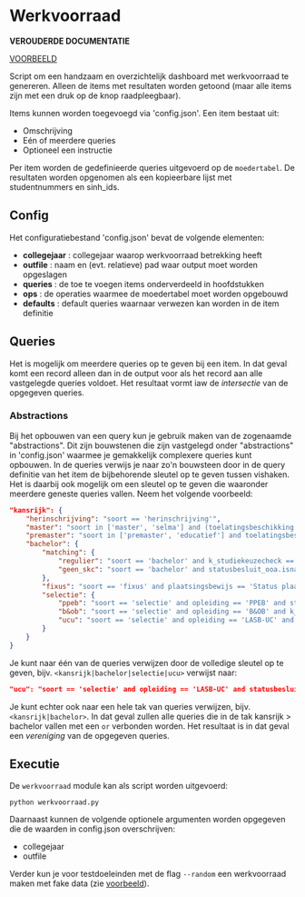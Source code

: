 # Werkvoorraad

**VEROUDERDE DOCUMENTATIE**

[VOORBEELD](https://uu-asc.github.io/csa-werkvoorraad/)

Script om een handzaam en overzichtelijk dashboard met werkvoorraad te genereren. Alleen de items met resultaten worden getoond (maar alle items zijn met een druk op de knop raadpleegbaar).

Items kunnen worden toegevoegd via 'config.json'. Een item bestaat uit:
- Omschrijving
- Eén of meerdere queries
- Optioneel een instructie

Per item worden de gedefinieerde queries uitgevoerd op de `moedertabel`. De resultaten worden opgenomen als een kopieerbare lijst met studentnummers en sinh_ids.

## Config
Het configuratiebestand 'config.json' bevat de volgende elementen:
- **collegejaar** : collegejaar waarop werkvoorraad betrekking heeft
- **outfile** : naam en (evt. relatieve) pad waar output moet worden opgeslagen
- **queries** : de toe te voegen items onderverdeeld in hoofdstukken
- **ops** : de operaties waarmee de moedertabel moet worden opgebouwd
- **defaults** : default queries waarnaar verwezen kan worden in de item definitie

## Queries
Het is mogelijk om meerdere queries op te geven bij een item. In dat geval komt een record alleen dan in de output voor als het record aan alle vastgelegde queries voldoet. Het resultaat vormt iaw de *intersectie* van de opgegeven queries.

### Abstractions
Bij het opbouwen van een query kun je gebruik maken van de zogenaamde "abstractions". Dit zijn bouwstenen die zijn vastgelegd onder "abstractions" in 'config.json' waarmee je gemakkelijk complexere queries kunt opbouwen. In de queries verwijs je naar zo'n bouwsteen door in de query definitie van het item de bijbehorende sleutel op te geven tussen vishaken. Het is daarbij ook mogelijk om een sleutel op te geven die waaronder meerdere geneste queries vallen. Neem het volgende voorbeeld:

```json
"kansrijk": {
    "herinschrijving": "soort == 'herinschrijving'",
    "master": "soort in ['master', 'selma'] and (toelatingsbeschikking == 'Ja.'",
    "premaster": "soort in ['premaster', 'educatief'] and toelatingsbeschikking == 'Ja.'",
    "bachelor": {
        "matching": {
            "regulier": "soort == 'bachelor' and k_studiekeuzecheck == 'GROEN'",
            "geen_skc": "soort == 'bachelor' and statusbesluit_ooa.isna()"
        },
        "fixus": "soort == 'fixus' and plaatsingsbewijs == 'Status plaatsing is Geaccepteerd.'",
        "selectie": {
            "ppeb": "soort == 'selectie' and opleiding == 'PPEB' and statusbesluit_ooa == 'T'",
            "b&ob": "soort == 'selectie' and opleiding == 'B&OB' and k_toelatingsbeschikking == 'GROEN'",
            "ucu": "soort == 'selectie' and opleiding == 'LASB-UC' and statusbesluit_ooa in ['S', 'T']"
        }
    }
}
```

Je kunt naar één van de queries verwijzen door de volledige sleutel op te geven, bijv. `<kansrijk|bachelor|selectie|ucu>` verwijst naar:

```json
"ucu": "soort == 'selectie' and opleiding == 'LASB-UC' and statusbesluit_ooa in ['S', 'T']"
```

Je kunt echter ook naar een hele tak van queries verwijzen, bijv. `<kansrijk|bachelor>`. In dat geval zullen alle queries die in de tak kansrijk > bachelor vallen met een `or` verbonden worden. Het resultaat is in dat geval een *vereniging* van de opgegeven queries.

## Executie
De `werkvoorraad` module kan als script worden uitgevoerd:

`python werkvoorraad.py`

Daarnaast kunnen de volgende optionele argumenten worden opgegeven die de waarden in config.json overschrijven:
- collegejaar
- outfile

Verder kun je voor testdoeleinden met de flag `--random` een werkvoorraad maken met fake data (zie [voorbeeld](https://uu-asc.github.io/csa-werkvoorraad/)).

